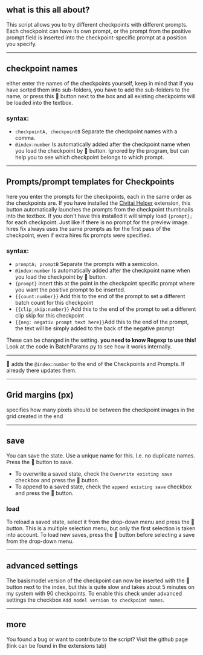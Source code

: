 ## what is this all about?

This script allows you to try different checkpoints with different prompts. Each checkpoint can have its own prompt, or the prompt from the positive prompt field is inserted into the checkpoint-specific prompt at a position you specify.

<hr>

## checkpoint names
either enter the names of the checkpoints yourself, keep in mind that if you have sorted them into sub-folders, you have to add the sub-folders to the name, or press this 📒 button next to the box and all existing checkpoints will be loaded into the textbox.

### syntax:
- `checkpointA, checkpointB` Separate the checkpoint names with a comma.
 - `@index:number` Is automatically added after the checkpoint name when you load the checkpoint by 📒 button. Ignored by the program, but can help you to see which checkpoint belongs to which prompt.

<hr>

## Prompts/prompt templates for Checkpoints
here you enter the prompts for the checkpoints, each in the same order as the checkpoints are.
If you have installed the [Civitai Helper](https://github.com/butaixianran/Stable-Diffusion-Webui-Civitai-Helper) extension, this button automatically launches the prompts from the checkpoint thumbnails into the textbox.
If you don't have this installed it will simply load `{prompt};` for each checkpoint. Just like if there is no prompt for the preview image.
<br>
hires fix always uses the same prompts as for the first pass of the checkpoint, even if extra hires fix prompts were specified.
### syntax:
- `promptA; promptB` Separate the prompts with a semicolon.
- `@index:number` Is automatically added after the checkpoint name when you load the checkpoint by 📒 button.
- `{prompt}` insert this at the point in the checkpoint specific prompt where you want the positive prompt to be inserted.
- `{{count:number}}` Add this to the end of the prompt to set a different batch count for this checkpoint
- `{{clip_skip:number}}` Add this to the end of the prompt to set a different clip skip for this checkpoint
- `{{neg: negativ prompt text here}}`Add this to the end of the prompt, the text will be simply added to the back of the negative prompt

These can be changed in the setting. **you need to know Regexp to use this!** Look at the code in BatchParams.py to see how it works internally.
<hr>

🔢 adds the `@index:number` to the end of the Checkpoints and Prompts. If already there updates them.
<hr>

## Grid margins (px)
specifies how many pixels should be between the checkpoint images in the grid created in the end

<hr>

## save
You can save the state. Use a unique name for this. I.e. no duplicate names. Press the 💾 button to save.
- To overwrite a saved state, check the `Overwrite existing save` checkbox and press the 💾 button.
- To append to a saved state, check the `append existing save` checkbox and press the 💾 button.

### load
To reload a saved state, select it from the drop-down menu and press the 📒 button. This is a multiple selection menu, but only the first selection is taken into account.
To load new saves, press the 🔄 button before selecting a save from the drop-down menu.

<hr>

## advanced settings
The basismodel version of the checkpoint can now be inserted with the 🔢 button next to the index, but this is quite slow and takes about 5 minutes on my system with 90 checkpoints. To enable this check under advanced settings the checkbox `Add model version to checkpoint names`.

<hr>

## more
You found a bug or want to contribute to the script? Visit the github page (link can be found in the extensions tab)